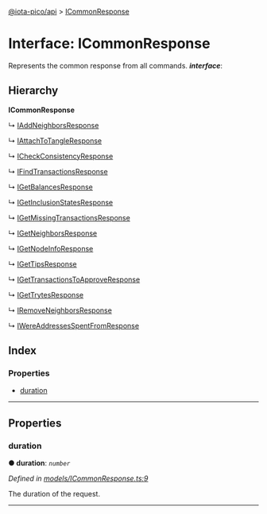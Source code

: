 [@iota-pico/api](../README.md) > [ICommonResponse](../interfaces/icommonresponse.md)

# Interface: ICommonResponse

Represents the common response from all commands.
*__interface__*: 

## Hierarchy

**ICommonResponse**

↳  [IAddNeighborsResponse](iaddneighborsresponse.md)

↳  [IAttachToTangleResponse](iattachtotangleresponse.md)

↳  [ICheckConsistencyResponse](icheckconsistencyresponse.md)

↳  [IFindTransactionsResponse](ifindtransactionsresponse.md)

↳  [IGetBalancesResponse](igetbalancesresponse.md)

↳  [IGetInclusionStatesResponse](igetinclusionstatesresponse.md)

↳  [IGetMissingTransactionsResponse](igetmissingtransactionsresponse.md)

↳  [IGetNeighborsResponse](igetneighborsresponse.md)

↳  [IGetNodeInfoResponse](igetnodeinforesponse.md)

↳  [IGetTipsResponse](igettipsresponse.md)

↳  [IGetTransactionsToApproveResponse](igettransactionstoapproveresponse.md)

↳  [IGetTrytesResponse](igettrytesresponse.md)

↳  [IRemoveNeighborsResponse](iremoveneighborsresponse.md)

↳  [IWereAddressesSpentFromResponse](iwereaddressesspentfromresponse.md)

## Index

### Properties

* [duration](icommonresponse.md#duration)

---

## Properties

<a id="duration"></a>

###  duration

**●  duration**:  *`number`* 

*Defined in [models/ICommonResponse.ts:9](https://github.com/iota-pico/api/blob/242aedb/src/models/ICommonResponse.ts#L9)*

The duration of the request.

___

